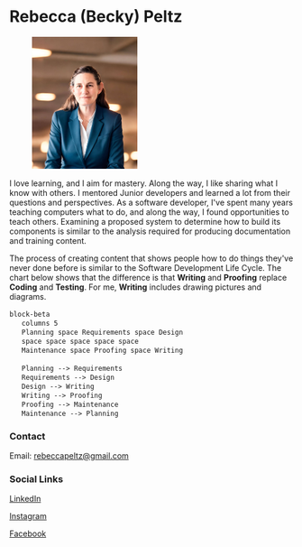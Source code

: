 # Rebecca (Becky) Peltz

<figure><img src=".gitbook/assets/beckypeltz.jpeg" alt="" width="187"><figcaption></figcaption></figure>

I love learning, and I aim for mastery. Along the way, I like sharing what I know with others.  I mentored Junior developers and learned a lot from their questions and perspectives. As a software developer, I've spent many years teaching computers what to do, and along the way, I found opportunities to teach others.  Examining a proposed system to determine how to build its components is similar to the analysis required for producing documentation and training content.

The process of creating content that shows people how to do things they've never done before is similar to the Software Development Life Cycle.  The chart below shows that the difference is that **Writing** and **Proofing** replace **Coding** and **Testing**.  For me, **Writing** includes drawing pictures and diagrams.  &#x20;

```mermaid
block-beta
   columns 5
   Planning space Requirements space Design
   space space space space space
   Maintenance space Proofing space Writing

   Planning --> Requirements
   Requirements --> Design
   Design --> Writing
   Writing --> Proofing
   Proofing --> Maintenance
   Maintenance --> Planning
```

###

### Contact

Email: [rebeccapeltz@gmail.com](mailto:rebeccapeltz@gmail.com)

### Social Links

[LinkedIn](https://www.linkedin.com/in/rebeccapeltz/)

[Instagram](https://www.instagram.com/rebeccapeltz/)

[Facebook](https://www.facebook.com/becky.peltz77)

